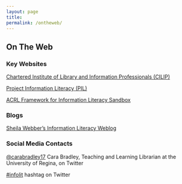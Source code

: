 ```yaml
---
layout: page
title: 
permalink: /ontheweb/
---
```


## On The Web

### Key Websites

[Chartered Institute of Library and Information Professionals (CILIP)](http://www.informationliteracy.org.uk/) 

[Project Information Literacy (PIL)](http://www.projectinfolit.org/)

[ACRL Framework for Information Literacy Sandbox](http://sandbox.acrl.org/resources)

### Blogs

[Sheila Webber’s Information Literacy Weblog](http://information-literacy.blogspot.ca/)

### Social Media Contacts

[@carabradley17](https://twitter.com/carabradley17) Cara Bradley, Teaching and Learning Librarian at the University of Regina, on Twitter 

[#infolit](https://twitter.com/search?q=%23infolit&src=tyah) hashtag on Twitter
